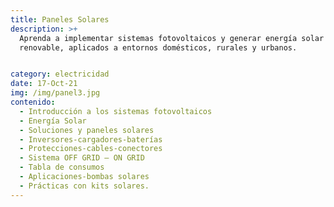 ```yaml
---
title: Paneles Solares
description: >+
  Aprenda a implementar sistemas fotovoltaicos y generar energía solar
  renovable, aplicados a entornos domésticos, rurales y urbanos.


category: electricidad
date: 17-Oct-21
img: /img/panel3.jpg
contenido:
  - Introducción a los sistemas fotovoltaicos
  - Energía Solar
  - Soluciones y paneles solares
  - Inversores-cargadores-baterías
  - Protecciones-cables-conectores
  - Sistema OFF GRID – ON GRID
  - Tabla de consumos
  - Aplicaciones-bombas solares
  - Prácticas con kits solares.
---
```


